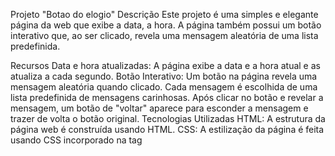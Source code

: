 Projeto "Botao do elogio"
Descrição
Este projeto é uma simples e elegante página da web que exibe a data, a hora. A página também possui um botão interativo que, ao ser clicado, revela uma mensagem aleatória de uma lista predefinida.

Recursos
Data e hora atualizadas: A página exibe a data e a hora atual e as atualiza a cada segundo.
Botão Interativo: Um botão na página revela uma mensagem aleatória quando clicado. Cada mensagem é escolhida de uma lista predefinida de mensagens carinhosas. Após clicar no botão e revelar a mensagem, um botão de "voltar" aparece para esconder a mensagem e trazer de volta o botão original.
Tecnologias Utilizadas
HTML: A estrutura da página web é construída usando HTML.
CSS: A estilização da página é feita usando CSS incorporado na tag <style> do documento HTML.
JavaScript: A interatividade da página é implementada usando JavaScript. Isso inclui a atualização da data e hora e a lógica por trás do botão interativo.
Como Usar
Abra o arquivo HTML em qualquer navegador da web para visualizar e interagir com a página. A data e a hora serão atualizadas automaticamente. Clique no botão na página para ver uma mensagem aleatória.

